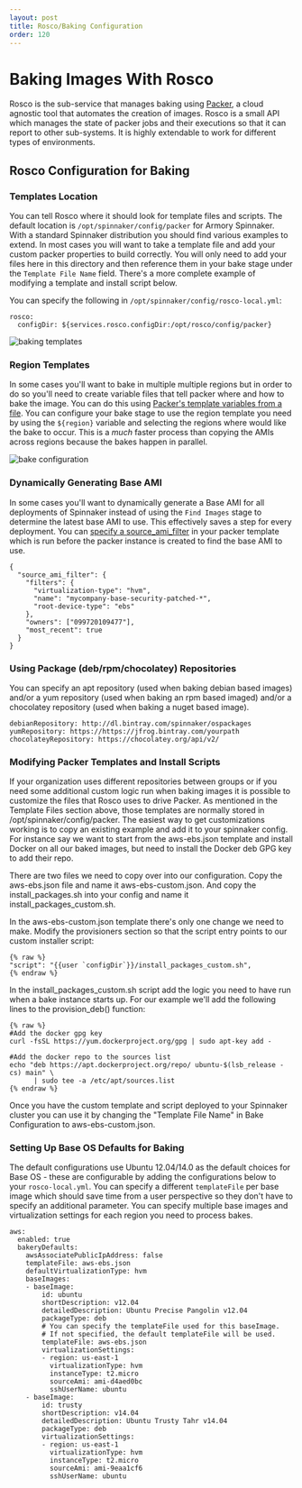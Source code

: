 ```yaml
---
layout: post
title: Rosco/Baking Configuration
order: 120
---
```


# Baking Images With Rosco

Rosco is the sub-service that manages baking using [Packer](https://www.packer.io/docs/), a cloud agnostic tool that automates the creation of images.  Rosco is a small API which manages the state of packer jobs and their executions so that it can report to other sub-systems.  It is highly extendable to work for different types of environments.  

## Rosco Configuration for Baking

### Templates Location
You can tell Rosco where it should look for template files and scripts.  The default location is `/opt/spinnaker/config/packer` for Armory Spinnaker.  With a standard Spinnaker distribution you should find various examples to extend.  In most cases you will want to take a template file and add your custom packer properties to build correctly.  You will only need to add your files here in this directory and then reference them in your bake stage under the `Template File Name` field.  There's a more complete example of modifying a template and install script below.


You can specify the following in `/opt/spinnaker/config/rosco-local.yml`:
```
rosco:
  configDir: ${services.rosco.configDir:/opt/rosco/config/packer}
```

![baking templates](https://d1ax1i5f2y3x71.cloudfront.net/items/0K1S1l3L2M0z373A0L1o/Image%202017-04-17%20at%207.06.45%20AM.png?X-CloudApp-Visitor-Id=2686178)


### Region Templates

In some cases you'll want to bake in multiple multiple regions but in order to do so you'll need to create variable files that tell packer where and how to bake the image.  You can do this using [Packer's template variables from a file](https://www.packer.io/docs/templates/user-variables.html#from-a-file).  You can configure your bake stage to use the region template you need by using the `${region}` variable and selecting the regions where would like the bake to occur.  This is a _much_ faster process than copying the AMIs across regions because the bakes happen in parallel.

![bake configuration](https://cl.ly/1g1M192j3M2D/Image%202017-08-07%20at%2012.45.20%20PM.png)


### Dynamically Generating Base AMI

In some cases you'll want to dynamically generate a Base AMI for all deployments of Spinnaker instead of using the `Find Images` stage to determine the latest base AMI to use.  This effectively saves a step for every deployment.  You can [specify a  source_ami_filter](https://www.packer.io/docs/builders/amazon-ebs.html#source_ami_filter) in your packer template which is run before the packer instance is created to find the base AMI to use.

```
{
  "source_ami_filter": {
    "filters": {
      "virtualization-type": "hvm",
      "name": "mycompany-base-security-patched-*",
      "root-device-type": "ebs"
    },
    "owners": ["099720109477"],
    "most_recent": true
  }
}
```

### Using Package (deb/rpm/chocolatey) Repositories

You can specify an apt repository (used when baking debian based images) and/or a yum repository (used when baking an rpm based imaged) and/or a chocolatey repository (used when baking a nuget based image).

```
debianRepository: http://dl.bintray.com/spinnaker/ospackages
yumRepository: https://https://jfrog.bintray.com/yourpath
chocolateyRepository: https://chocolatey.org/api/v2/
```

### Modifying Packer Templates and Install Scripts

If your organization uses different repositories between groups or if you need some additional custom logic run when baking images it is possible to customize the files that Rosco uses to drive Packer. As mentioned in the Template Files section above, those templates are normally stored in /opt/spinnaker/config/packer. The easiest way to get customizations working is to copy an existing example and add it to your spinnaker config. For instance say we want to start from the aws-ebs.json template and install Docker on all our baked images, but need to install the Docker deb GPG key to add their repo.

There are two files we need to copy over into our configuration. Copy the aws-ebs.json file and name it aws-ebs-custom.json. And copy the install_packages.sh into your config and name it install_packages_custom.sh.

In the aws-ebs-custom.json template there's only one change we need to make. Modify the provisioners section so that the script entry points to our custom installer script:

```
{% raw %}
"script": "{{user `configDir`}}/install_packages_custom.sh",
{% endraw %}
```

In the install_packages_custom.sh script add the logic you need to have run when a bake instance starts up. For our example we'll add the following lines to the provision_deb() function:

```
{% raw %}
#Add the docker gpg key
curl -fsSL https://yum.dockerproject.org/gpg | sudo apt-key add -

#Add the docker repo to the sources list
echo "deb https://apt.dockerproject.org/repo/ ubuntu-$(lsb_release -cs) main" \
      | sudo tee -a /etc/apt/sources.list
{% endraw %}
```

Once you have the custom template and script deployed to your Spinnaker cluster you can use it by changing the "Template File Name" in Bake Configuration to aws-ebs-custom.json.

### Setting Up Base OS Defaults for Baking

The default configurations use Ubuntu 12.04/14.0 as the default choices for Base OS - these are configurable by adding the configurations below to your `rosco-local.yml`.   You can specify a different `templateFile` per base image which should save time from a user perspective so they don't have to specify an additional parameter.  You can specify multiple base images and virtualization settings for each region you need to process bakes.

```
aws:
  enabled: true
  bakeryDefaults:
    awsAssociatePublicIpAddress: false
    templateFile: aws-ebs.json
    defaultVirtualizationType: hvm
    baseImages:
    - baseImage:
        id: ubuntu
        shortDescription: v12.04
        detailedDescription: Ubuntu Precise Pangolin v12.04
        packageType: deb
        # You can specify the templateFile used for this baseImage.
        # If not specified, the default templateFile will be used.
        templateFile: aws-ebs.json
        virtualizationSettings:
        - region: us-east-1
          virtualizationType: hvm
          instanceType: t2.micro
          sourceAmi: ami-d4aed0bc
          sshUserName: ubuntu
    - baseImage:
        id: trusty
        shortDescription: v14.04
        detailedDescription: Ubuntu Trusty Tahr v14.04
        packageType: deb
        virtualizationSettings:
        - region: us-east-1
          virtualizationType: hvm
          instanceType: t2.micro
          sourceAmi: ami-9eaa1cf6
          sshUserName: ubuntu
```

